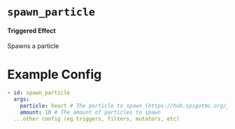 # `spawn_particle`
#### Triggered Effect

Spawns a particle

# Example Config
```yaml
- id: spawn_particle
  args:
    particle: heart # The particle to spawn (https://hub.spigotmc.org/javadocs/spigot/org/bukkit/Particle.html)
    amount: 10 # The amount of particles to spawn
  ...other config (eg triggers, filters, mutators, etc)
```